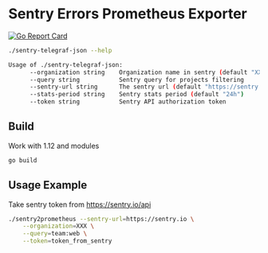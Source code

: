 # Sentry Errors Prometheus Exporter

[![Go Report Card](https://goreportcard.com/badge/github.com/nonamenix/sentry-telegraf-json)](https://goreportcard.com/report/github.com/nonamenix/sentry-telegraf-json)

```bash
./sentry-telegraf-json --help

Usage of ./sentry-telegraf-json:
      --organization string    Organization name in sentry (default "XXX")
      --query string           Sentry query for projects filtering
      --sentry-url string      The sentry url (default "https://sentry.io")
      --stats-period string    Sentry stats period (default "24h")
      --token string           Sentry API authorization token

```

## Build

Work with 1.12 and modules

```bash
go build
```

## Usage Example

Take sentry token from https://sentry.io/api

```bash
./sentry2prometheus --sentry-url=https://sentry.io \
    --organization=XXX \
    --query=team:web \
    --token=token_from_sentry
```
